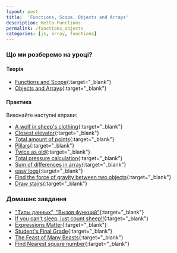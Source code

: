 ```yaml
---
layout: post
title:  'Functions, Scope, Objects and Arrays'
description: Hello Functions
permalink: /functions_objects
categories: [js, array, functions]
---
```


### Що ми розберемо на уроці?

#### Теорія

* [Functions and Scope](https://btholt.github.io/intro-to-web-dev-v2/functions-and-scope/){:target="_blank"}
* [Objects and Arrays](https://btholt.github.io/intro-to-web-dev-v2/objects-and-arrays/){:target="_blank"}

#### Практика

Виконайте наступні вправи:
* [A wolf in sheep's clothing](https://www.codewars.com/kata/5c8bfa44b9d1192e1ebd3d15){:target="_blank"}
* [Closest elevator](https://www.codewars.com/kata/5c374b346a5d0f77af500a5a){:target="_blank"}
* [Total amount of points](https://www.codewars.com/kata/5bb904724c47249b10000131){:target="_blank"}
* [Pillars](https://www.codewars.com/kata/5bb0c58f484fcd170700063d){:target="_blank"}
* [Twice as old](https://www.codewars.com/kata/5b853229cfde412a470000d0){:target="_blank"}
* [Total pressure calculation](https://www.codewars.com/kata/5b7ea71db90cc0f17c000a5a){:target="_blank"}
* [Sum of differences in array](https://www.codewars.com/kata/5b73fe9fb3d9776fbf00009e){:target="_blank"}
* [easy logs](https://www.codewars.com/kata/5b68c7029756802aa2000176){:target="_blank"}
* [Find the force of gravity between two objects](https://www.codewars.com/kata/5b609ebc8f47bd595e000627){:target="_blank"}
* [Draw stairs](https://www.codewars.com/kata/5b4e779c578c6a898e0005c5){:target="_blank"}


### Домашнє завдання

* ["Типы данных", "Вызов функций"](https://ru.code-basics.com/languages/javascript){:target="_blank"}
* [If you can't sleep, just count sheep!!](https://www.codewars.com/kata/5b077ebdaf15be5c7f000077){:target="_blank"}
* [Expressions Matter](https://www.codewars.com/kata/5ae62fcf252e66d44d00008e){:target="_blank"}
* [Student's Final Grade](https://www.codewars.com/kata/5ad0d8356165e63c140014d4){:target="_blank"}
* [The Feast of Many Beasts](https://www.codewars.com/kata/5aa736a455f906981800360d){:target="_blank"}
* [Find Nearest square number](https://www.codewars.com/kata/5a805d8cafa10f8b930005ba){:target="_blank"}
